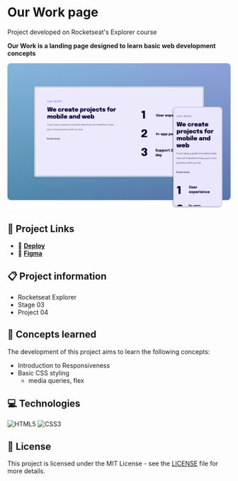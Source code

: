 # Our Work page

Project developed on Rocketseat's Explorer course

**Our Work is a landing page designed to learn basic web development concepts**

![Our Work project screenshot](./.github/screenshot.png)

## 🔗 Project Links

- 🚀 [**Deploy**](https://emanueltavecia.github.io/our-work-page)
- 🎨 [**Figma**](https://www.figma.com/file/DDFFO0Wh6wpOa0LdwNuR0y/Explorer-Stage-03-Projeto-02/duplicate)

## 📋 Project information

- Rocketseat Explorer
- Stage 03
- Project 04

## 🧠 Concepts learned

The development of this project aims to learn the following concepts:

- Introduction to Responsiveness
- Basic CSS styling
  - media queries, flex

## 💻 Technologies

![HTML5](https://img.shields.io/badge/html5-%23E34F26.svg?style=for-the-badge&logo=html5&logoColor=white)
![CSS3](https://img.shields.io/badge/css3-%231572B6.svg?style=for-the-badge&logo=css3&logoColor=white)

## 📄 License

This project is licensed under the MIT License - see the [LICENSE](./LICENSE) file for more details.

